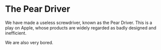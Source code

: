 # The Pear Driver

We have made a useless screwdriver, known as the Pear Driver. This is a play on Apple, whose products are widely regarded as badly designed and inefficient.

We are also very bored.
